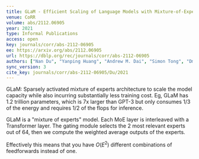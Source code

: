 ```yaml
---
title: GLaM - Efficient Scaling of Language Models with Mixture-of-Experts.
venue: CoRR
volume: abs/2112.06905
year: 2021
type: Informal Publications
access: open
key: journals/corr/abs-2112-06905
ee: https://arxiv.org/abs/2112.06905
url: https://dblp.org/rec/journals/corr/abs-2112-06905
authors: ["Nan Du", "Yanping Huang", "Andrew M. Dai", "Simon Tong", "Dmitry Lepikhin", "Yuanzhong Xu", "Maxim Krikun", "Yanqi Zhou", "Adams Wei Yu", "Orhan Firat", "Barret Zoph", "Liam Fedus", "Maarten Bosma", "Zongwei Zhou", "Tao Wang", "Yu Emma Wang", "Kellie Webster", "Marie Pellat", "Kevin Robinson", "Kathy Meier-Hellstern", "Toju Duke", "Lucas Dixon", "Kun Zhang", "Quoc V. Le", "Yonghui Wu", "Zhifeng Chen", "Claire Cui"]
sync_version: 3
cite_key: journals/corr/abs-2112-06905/Du/2021
---
```


GLaM: Sparsely activated mixture of experts architecture to scale the model capacity while also incurring substantially less training cost. Eg, GLaM has 1.2 trillion parameters, which is 7x larger than GPT-3 but only consumes 1/3 of the energy and requires 1/2 of the flops for inference.

GLaM is a "mixture of experts" model. Each MoE layer is interleaved with a Transformer layer. The gating module selects the 2 most relevant experts out of 64, then we compute the weighted average outputs of the experts.

Effectively this means that you have $O(E^2)$ different combinations of feedforwards instead of one.